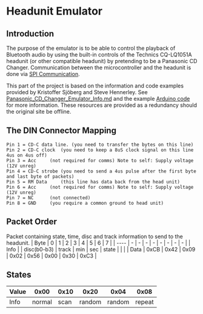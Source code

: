 # Headunit Emulator

## Introduction
The purpose of the emulator is to be able to control the playback of Bluetooth audio by using the built-in controls of the Technics CQ-LQ1051A headunit (or other compatible headunit) by pretending to be a Panasonic CD Changer. Communication between the microcontroller and the headunit is done via [SPI Communication](https://en.wikipedia.org/wiki/Serial_Peripheral_Interface).

This part of the project is based on the information and code examples provided by Kristoffer Sjöberg and Steve Hennerley. See [Panasonic_CD_Changer_Emulator_Info.md](Panasonic_CD_Changer_Emulator_Info.md) and the example [Arduino code](cd_changer_emulator.txt) for more information. These resources are provided as a redundancy should the original site be offline.

## The DIN Connector Mapping
```
Pin 1 = CD-C data line. (you need to transfer the bytes on this line)
Pin 2 = CD-C clock	(you need to keep a 8uS clock signal on this line 4us on 4us off)
Pin 3 = Acc		(not required for comms) Note to self: Supply voltage (12V unreg)
Pin 4 = CD-C strobe	(you need to send a 4us pulse after the first byte and last byte of packets)
Pin 5 = RM Data		(this line has data back from the head unit)
Pin 6 = Acc		(not required for comms) Note to self: Supply voltage (12V unreg)
Pin 7 = NC		(not connected)
Pin 8 = GND		(you require a common ground to head unit)
```

## Packet Order
Packet containing state, time, disc and track information to send to the headunit.
| Byte | 0 | 1 | 2 | 3 | 4 | 5 | 6 | 7 |
| ---- | - | - | - | - | - | - | - | - |
| Info |  |	  	disc(b0-b3) |	track |	min |	sec |	state |  |  |
| Data |	0xCB |	0x42 |	0x09 |	0x02 |	0x56 |	0x00 |	0x30 |	0xC3 |

## States
| Value |	0x00 | 0x10 | 0x20 | 0x04 | 0x08 |
| ----- | ---- | ---- | ---- | ---- | ---- |
| Info | normal | scan | random | random | repeat |
